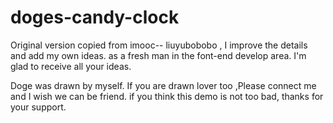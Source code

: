 # doges-candy-clock
Original version copied from imooc-- liuyubobobo  , I improve the details and add my own ideas. 
as a fresh man in the font-end develop area. I'm glad to receive all your ideas.

Doge was drawn by myself.
If you are drawn lover too ,Please connect me and I wish we can be friend. 
if you think this demo is not too bad, thanks for your support.
